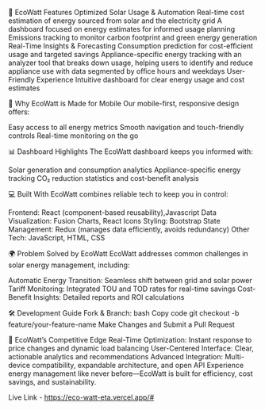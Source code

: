 🌟 EcoWatt Features
Optimized Solar Usage & Automation
Real-time cost estimation of energy sourced from solar and the electricity grid
A dashboard focused on energy estimates for informed usage planning
Emissions tracking to monitor carbon footprint and green energy generation
Real-Time Insights & Forecasting
Consumption prediction for cost-efficient usage and targeted savings
Appliance-specific energy tracking with an analyzer tool that breaks down usage, helping users to identify and reduce appliance use with data segmented by office hours and weekdays
User-Friendly Experience
Intuitive dashboard for clear energy usage and cost estimates

📱 Why EcoWatt is Made for Mobile
Our mobile-first, responsive design offers:

Easy access to all energy metrics
Smooth navigation and touch-friendly controls
Real-time monitoring on the go

📊 Dashboard Highlights
The EcoWatt dashboard keeps you informed with:

Solar generation and consumption analytics
Appliance-specific energy tracking
CO₂ reduction statistics and cost-benefit analysis

💻 Built With
EcoWatt combines reliable tech to keep you in control:

Frontend: React (component-based reusability),Javascript
Data Visualization: Fusion Charts, React Icons
Styling: Bootstrap
State Management: Redux (manages data efficiently, avoids redundancy)
Other Tech: JavaScript, HTML, CSS

🌍 Problem Solved by EcoWatt
EcoWatt addresses common challenges in solar energy management, including:

Automatic Energy Transition: Seamless shift between grid and solar power
Tariff Monitoring: Integrated TOU and TOD rates for real-time savings
Cost-Benefit Insights: Detailed reports and ROI calculations

🛠️ Development Guide
Fork & Branch:
bash
Copy code
git checkout -b feature/your-feature-name
Make Changes and Submit a Pull Request

💪 EcoWatt’s Competitive Edge
Real-Time Optimization: Instant response to price changes and dynamic load balancing
User-Centered Interface: Clear, actionable analytics and recommendations
Advanced Integration: Multi-device compatibility, expandable architecture, and open API
Experience energy management like never before—EcoWatt is built for efficiency, cost savings, and sustainability.

Live Link - https://eco-watt-eta.vercel.app/#